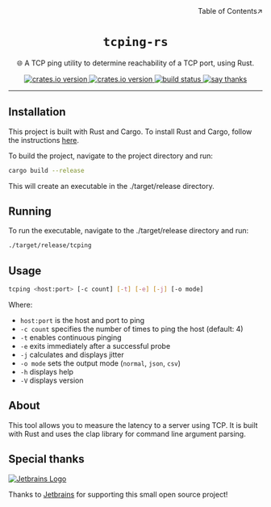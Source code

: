 <div align=right>Table of Contents↗️</div>

<h1 align=center><code>tcping-rs</code></h1>

<p align=center>🌐 A TCP ping utility to determine reachability of a TCP port, using Rust.</p>

<div align=center>
  <a href="https://crates.io/crates/tcping">
    <img src="https://img.shields.io/crates/v/tcping.svg" alt="crates.io version">
  </a>
  <a href="https://crates.io/crates/tcping">
    <img src="https://img.shields.io/github/repo-size/lvillis/tcping-rs?style=flat-square&color=328657" alt="crates.io version">
  </a>
  <a href="https://github.com/lvillis/tcping-rs/actions">
    <img src="https://github.com/lvillis/tcping-rs/actions/workflows/ci.yaml/badge.svg" alt="build status">
  </a>
  <a href="mailto:lvillis@outlook.com?subject=Thanks%20for%20tcping-rs!">
    <img src="https://img.shields.io/badge/Say%20Thanks-!-1EAEDB.svg" alt="say thanks">
  </a>
</div>

---

## Installation

This project is built with Rust and Cargo. To install Rust and Cargo, follow the instructions [here](https://www.rust-lang.org/tools/install).

To build the project, navigate to the project directory and run:

```bash
cargo build --release
```

This will create an executable in the ./target/release directory.

## Running

To run the executable, navigate to the ./target/release directory and run:

```bash
./target/release/tcping
```

## Usage

```bash
tcping <host:port> [-c count] [-t] [-e] [-j] [-o mode]
```

Where:
- `host:port` is the host and port to ping
- `-c count` specifies the number of times to ping the host (default: 4)
- `-t` enables continuous pinging
- `-e` exits immediately after a successful probe
- `-j` calculates and displays jitter
- `-o mode` sets the output mode (`normal`, `json`, `csv`)
- `-h` displays help
- `-V` displays version


## About

This tool allows you to measure the latency to a server using TCP. It is built with Rust and uses the clap library for command line argument parsing.

## Special thanks

[![Jetbrains Logo](https://krwu.github.io/img/jetbrains.svg)](https://www.jetbrains.com/?from=init-rs)

Thanks to [Jetbrains](https://www.jetbrains.com/?from=tcping-rs) for supporting this small open source project!
